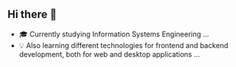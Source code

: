 ## Hi there 👋

- 🎓 Currently studying Information Systems Engineering ...
- 💡 Also learning different technologies for frontend and backend development, both for web and desktop applications ...
